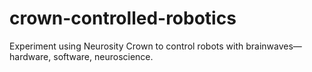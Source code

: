 # crown-controlled-robotics
Experiment using Neurosity Crown to control robots with brainwaves—hardware, software, neuroscience.
